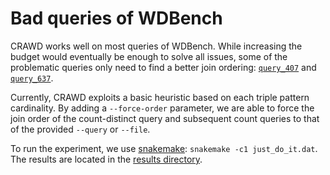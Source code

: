 # Bad queries of WDBench

CRAWD works well on most queries of WDBench. While increasing the
budget would eventually be enough to solve all issues, some of the
problematic queries only need to find a better join ordering:
[`query_407`](./queries/query_407.sparql) and
[`query_637`](./queries/query_637.sparql).

Currently, CRAWD exploits a basic heuristic based on each triple
pattern cardinality. By adding a `--force-order` parameter, we are
able to force the join order of the count-distinct query and
subsequent count queries to that of the provided `--query` or
`--file`.

To run the experiment, we use [snakemake](https://snakemake.github.io/):
`snakemake -c1 just_do_it.dat`. The results are located in the [results directory](./results).
